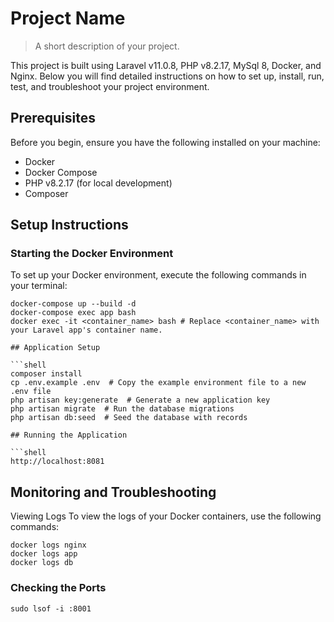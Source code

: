 # Project Name
> A short description of your project.

This project is built using Laravel v11.0.8, PHP v8.2.17, MySql 8, Docker, and Nginx. Below you will find detailed instructions on how to set up, install, run, test, and troubleshoot your project environment.

## Prerequisites

Before you begin, ensure you have the following installed on your machine:
- Docker
- Docker Compose
- PHP v8.2.17 (for local development)
- Composer

## Setup Instructions

### Starting the Docker Environment

To set up your Docker environment, execute the following commands in your terminal:

```shell
docker-compose up --build -d
docker-compose exec app bash
docker exec -it <container_name> bash # Replace <container_name> with your Laravel app's container name.

## Application Setup

```shell
composer install
cp .env.example .env  # Copy the example environment file to a new .env file
php artisan key:generate  # Generate a new application key
php artisan migrate  # Run the database migrations
php artisan db:seed  # Seed the database with records

## Running the Application

```shell
http://localhost:8081
```

## Monitoring and Troubleshooting
Viewing Logs
To view the logs of your Docker containers, use the following commands:

```shell
docker logs nginx
docker logs app
docker logs db
```

### Checking the Ports

```shell
sudo lsof -i :8001